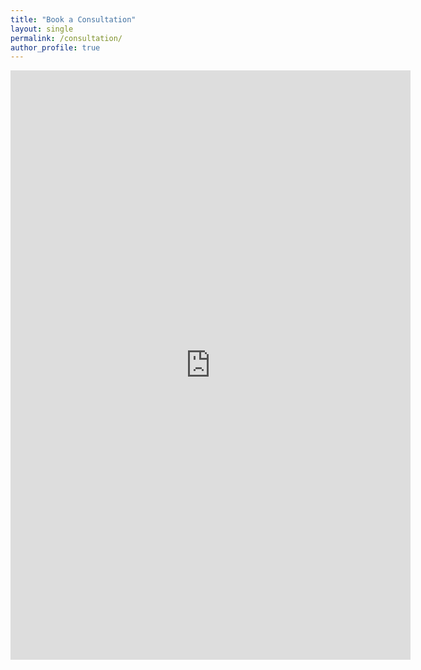 ```yaml
---
title: "Book a Consultation"
layout: single
permalink: /consultation/
author_profile: true
---
```


<iframe src="https://docs.google.com/forms/d/e/1FAIpQLSc4Ied0oBU9O3YZ6dmgifjTogRrruT904mK9qY28TODNGxMVw/viewform?embedded=true" width="640" height="943" frameborder="0" marginheight="0" marginwidth="0">Caricamento…</iframe>
